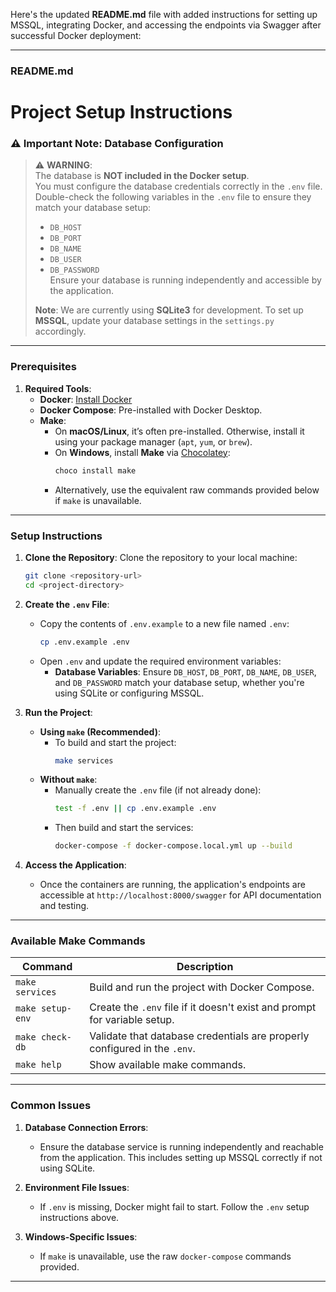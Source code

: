 Here's the updated **README.md** file with added instructions for setting up MSSQL, integrating Docker, and accessing the endpoints via Swagger after successful Docker deployment:

---

### **README.md**

# Project Setup Instructions

### **⚠️ Important Note: Database Configuration**

> ⚠️ **WARNING**:  
> The database is **NOT included in the Docker setup**.  
> You must configure the database credentials correctly in the `.env` file.  
> Double-check the following variables in the `.env` file to ensure they match your database setup:
>
> - `DB_HOST`
> - `DB_PORT`
> - `DB_NAME`
> - `DB_USER`
> - `DB_PASSWORD`  
>   Ensure your database is running independently and accessible by the application.
>
> **Note**: We are currently using **SQLite3** for development. To set up **MSSQL**, update your database settings in the `settings.py` accordingly.

---

### **Prerequisites**

1. **Required Tools**:
   - **Docker**: [Install Docker](https://docs.docker.com/get-docker/)
   - **Docker Compose**: Pre-installed with Docker Desktop.
   - **Make**:
     - On **macOS/Linux**, it’s often pre-installed. Otherwise, install it using your package manager (`apt`, `yum`, or `brew`).
     - On **Windows**, install **Make** via [Chocolatey](https://chocolatey.org/):
       ```bash
       choco install make
       ```
     - Alternatively, use the equivalent raw commands provided below if `make` is unavailable.

---

### **Setup Instructions**

1. **Clone the Repository**:
   Clone the repository to your local machine:

   ```bash
   git clone <repository-url>
   cd <project-directory>
   ```

2. **Create the `.env` File**:

   - Copy the contents of `.env.example` to a new file named `.env`:
     ```bash
     cp .env.example .env
     ```
   - Open `.env` and update the required environment variables:
     - **Database Variables**: Ensure `DB_HOST`, `DB_PORT`, `DB_NAME`, `DB_USER`, and `DB_PASSWORD` match your database setup, whether you're using SQLite or configuring MSSQL.

3. **Run the Project**:

   - **Using `make` (Recommended)**:
     - To build and start the project:
       ```bash
       make services
       ```
   - **Without `make`**:
     - Manually create the `.env` file (if not already done):
       ```bash
       test -f .env || cp .env.example .env
       ```
     - Then build and start the services:
       ```bash
       docker-compose -f docker-compose.local.yml up --build
       ```

4. **Access the Application**:
   - Once the containers are running, the application's endpoints are accessible at `http://localhost:8000/swagger` for API documentation and testing.

---

### **Available Make Commands**

| Command          | Description                                                               |
| ---------------- | ------------------------------------------------------------------------- |
| `make services`  | Build and run the project with Docker Compose.                            |
| `make setup-env` | Create the `.env` file if it doesn't exist and prompt for variable setup. |
| `make check-db`  | Validate that database credentials are properly configured in the `.env`. |
| `make help`      | Show available make commands.                                             |

---

### **Common Issues**

1. **Database Connection Errors**:

   - Ensure the database service is running independently and reachable from the application. This includes setting up MSSQL correctly if not using SQLite.

2. **Environment File Issues**:

   - If `.env` is missing, Docker might fail to start. Follow the `.env` setup instructions above.

3. **Windows-Specific Issues**:
   - If `make` is unavailable, use the raw `docker-compose` commands provided.

---
